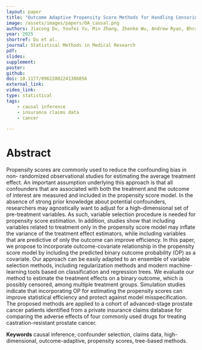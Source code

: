 ```yaml
---
layout: paper
title: "Outcome Adaptive Propensity Score Methods for Handling Censoring and High-Dimensionality: Application to Insurance Claims"
image: /assets/images/papers/OA_causal.png
authors: Jiacong Du, Youfei Yu, Min Zhang, Zhenke Wu, Andrew Ryan, Bhramar Mukherjee
year: 2025
shortref: Du et al.
journal: Statistical Methods in Medical Research
pdf: 
slides: 
supplement: 
poster: 
github: 
doi: 10.1177/09622802241306856
external_link: 
video_link: 
type: statistical
tags:
    - causal inference
    - insurance claims data
    - cancer
 
---
```


# Abstract

Propensity scores are commonly used to reduce the confounding bias in non-
randomized observational studies for estimating the average treatment effect. An
important assumption underlying this approach is that all confounders that are
associated with both the treatment and the outcome of interest are measured
and included in the propensity score model. In the absence of strong prior
knowledge about potential confounders, researchers may agnostically want to
adjust for a high-dimensional set of pre-treatment variables. As such, variable
selection procedure is needed for propensity score estimation. In addition, studies
show that including variables related to treatment only in the propensity score
model may inflate the variance of the treatment effect estimators, while including
variables that are predictive of only the outcome can improve efficiency. In this
paper, we propose to incorporate outcome-covariate relationship in the propensity
score model by including the predicted binary outcome probability (OP) as a
covariate. Our approach can be easily adapted to an ensemble of variable selection
methods, including regularization methods and modern machine-learning tools
based on classification and regression trees. We evaluate our method to estimate
the treatment effects on a binary outcome, which is possibly censored, among
multiple treatment groups. Simulation studies indicate that incorporating OP for
estimating the propensity scores can improve statistical efficiency and protect
against model misspecification. The proposed methods are applied to a cohort
of advanced-stage prostate cancer patients identified from a private insurance
claims database for comparing the adverse effects of four commonly used drugs
for treating castration-resistant prostate cancer.

**Keywords** causal inference, confounder selection, claims data, high-dimensional, outcome-adaptive, propensity scores, tree-based methods.